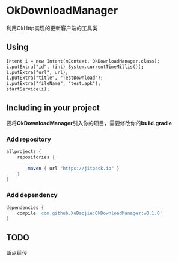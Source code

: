 OkDownloadManager
===
利用OkHttp实现的更新客户端的工具类

## Using
```xml
Intent i = new Intent(mContext, OkDownloadManager.class);
i.putExtra("id", (int) System.currentTimeMillis());
i.putExtra("url", url);
i.putExtra("title", "TestDownload");
i.putExtra("fileName", "test.apk");
startService(i);
```

## Including in your project
要将**OkDownloadManager**引入你的项目，需要修改你的**build.gradle**

### Add repository 
```groovy
allprojects {
    repositories {
        ...
        maven { url "https://jitpack.io" }
    }
}
```
### Add dependency
```groovy
dependencies {
    compile 'com.github.XuDaojie:OkDownloadManager:v0.1.0'
}
```

## TODO
断点续传